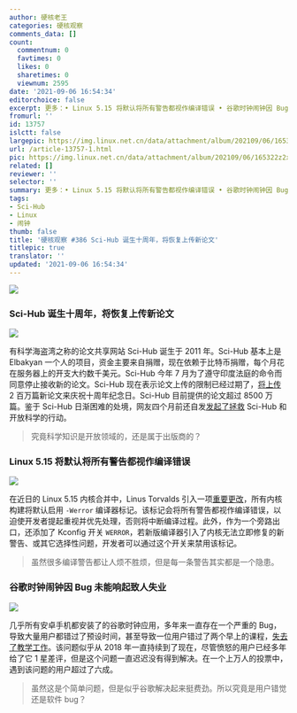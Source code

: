 ```yaml
---
author: 硬核老王
categories: 硬核观察
comments_data: []
count:
  commentnum: 0
  favtimes: 0
  likes: 0
  sharetimes: 0
  viewnum: 2595
date: '2021-09-06 16:54:34'
editorchoice: false
excerpt: 更多：• Linux 5.15 将默认将所有警告都视作编译错误 • 谷歌时钟闹钟因 Bug 未能响起致人失业
fromurl: ''
id: 13757
islctt: false
largepic: https://img.linux.net.cn/data/attachment/album/202109/06/165322z2xvqkcrqxcxxycd.jpg
url: /article-13757-1.html
pic: https://img.linux.net.cn/data/attachment/album/202109/06/165322z2xvqkcrqxcxxycd.jpg.thumb.jpg
related: []
reviewer: ''
selector: ''
summary: 更多：• Linux 5.15 将默认将所有警告都视作编译错误 • 谷歌时钟闹钟因 Bug 未能响起致人失业
tags:
- Sci-Hub
- Linux
- 闹钟
thumb: false
title: '硬核观察 #386 Sci-Hub 诞生十周年，将恢复上传新论文'
titlepic: true
translator: ''
updated: '2021-09-06 16:54:34'
---
```


![](https://img.linux.net.cn/data/attachment/album/202109/06/165322z2xvqkcrqxcxxycd.jpg)


### Sci-Hub 诞生十周年，将恢复上传新论文


![](https://img.linux.net.cn/data/attachment/album/202109/06/165331gogk7rhvdlgr7akm.jpg)


有科学海盗湾之称的论文共享网站 Sci-Hub 诞生于 2011 年。Sci-Hub 基本上是 Elbakyan 一个人的项目，资金主要来自捐赠，现在依赖于比特币捐赠，每个月花在服务器上的开支大约数千美元。Sci-Hub 今年 7 月为了遵守印度法庭的命令而同意停止接收新的论文。Sci-Hub 现在表示论文上传的限制已经过期了，[将上传](https://twitter.com/ringo_ring/status/1434356217208623106) 2 百万篇新论文来庆祝十周年纪念日。Sci-Hub 目前提供的论文超过 8500 万篇。鉴于 Sci-Hub 日渐困难的处境，网友四个月前还自发[发起了拯救](https://www.reddit.com/r/DataHoarder/comments/nc27fv/rescue_mission_for_scihub_and_open_science_we_are/) Sci-Hub 和开放科学的行动。



> 
> 究竟科学知识是开放领域的，还是属于出版商的？
> 
> 
> 


### Linux 5.15 将默认将所有警告都视作编译错误


![](https://img.linux.net.cn/data/attachment/album/202109/06/165357bqwymgpzqmwvjqog.jpg)


在近日的 Linux 5.15 内核合并中，Linus Torvalds 引入一项[重要更改](https://git.kernel.org/pub/scm/linux/kernel/git/torvalds/linux.git/commit/?id=3fe617ccafd6f5bb33c2391d6f4eeb41c1fd0151)，所有内核构建将默认启用 `-Werror` 编译器标记。该标记会将所有警告都视作编译错误，以迫使开发者提起重视并优先处理，否则将中断编译过程。此外，作为一个旁路出口，还添加了 Kconfig 开关 `WERROR`，若新版编译器引入了内核无法立即修复的新警告、或其它选择性问题，开发者可以通过这个开关来禁用该标记。



> 
> 虽然很多编译警告都让人烦不胜烦，但是每一条警告其实都是一个隐患。
> 
> 
> 


### 谷歌时钟闹钟因 Bug 未能响起致人失业


![](https://img.linux.net.cn/data/attachment/album/202109/06/165415rxm3ncannekambmx.jpg)


几乎所有安卓手机都安装了的谷歌时钟应用，多年来一直存在一个严重的 Bug，导致大量用户都错过了预设时间，甚至导致一位用户错过了两个早上的课程，[失去了教学工作](https://www.androidauthority.com/google-clock-app-bug-2746394/)。该问题似乎从 2018 年一直持续到了现在，尽管愤怒的用户已经多年给了它 1 星差评，但是这个问题一直迟迟没有得到解决。在一个上万人的投票中，遇到该问题的用户超过了六成。



> 
> 虽然这是个简单问题，但是似乎谷歌解决起来挺费劲。所以究竟是用户错觉还是软件 bug？
> 
> 
>